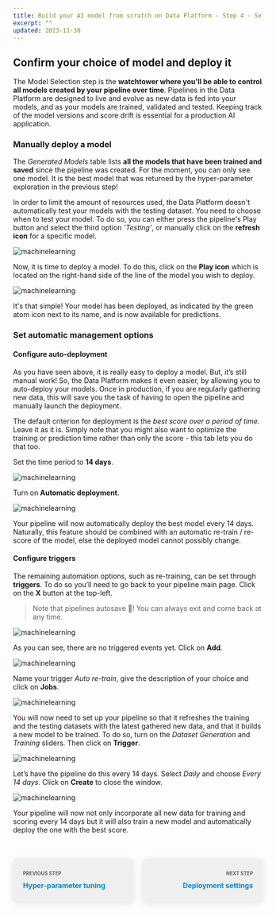 ```yaml
---
title: Build your AI model from scratch on Data Platform - Step 4 - Select the best model
excerpt: ""
updated: 2023-11-30
---
```


<style>
.prevnext {
    display:flex !important;
    list-style:none !important;
    margin:25px 0 50px !important;
    padding:0 !important;
}
.prevnext > li {
    background:#efefef !important;
    border-radius:8px !important;
    box-shadow: 0 3px 13px 0 rgba(151, 167, 183, 0.3) !important;
    flex:1 !important;
    padding:5px 20px !important;
    position:relative !important;
}
.prevnext > li:empty {
    visibility:hidden !important;
}
.prevnext > li > h4 {
    color:#08c !important;
}
.prevnext > li > a {
    bottom:0 !important;
    left:0 !important;
    position:absolute !important;
    right:0 !important;
    top:0 !important;
}
.prevnext > li:first-child {
    margin:25px 10px 0 0 !important;
}
.prevnext > li:first-child > h4:before,
.prevnext > li:last-child > h4:before {
    color:rgba(0,0,0,.6) !important;
    content:"Previous step" !important;
    display:block !important;
    font-size:70% !important;
    margin-bottom:10px !important;
    text-transform:uppercase !important;
}
.prevnext > li:last-child {
    margin:25px 0 0 10px !important;
    text-align:right !important;
}
.prevnext > li:last-child > h4:before {
    content:"Next step" !important;
}
</style>

## Confirm your choice of model and deploy it

The Model Selection step is the **watchtower where you'll be able to control all models created by your pipeline over time**. Pipelines in the Data Platform are designed to live and evolve as new data is fed into your models, and as your models are trained, validated and tested. Keeping track of the model versions and score drift is essential for a production AI application.

### Manually deploy a model

The *Generated Models* table lists **all the models that have been trained and saved** since the pipeline was created. For the moment, you can only see one model. It is the best model that was returned by the hyper-parameter exploration in the previous step!

In order to limit the amount of resources used, the Data Platform doesn't automatically test your models with the testing dataset. You need to choose when to test your model. To do so, you can either press the pipeline's Play button and select the third option *'Testing'*, or manually click on the **refresh icon** for a specific model.

![machinelearning](images/validation-score-manually.png)

Now, it is time to deploy a model. To do this, click on the **Play icon** which is located on the right-hand side of the line of the model you wish to deploy.

![machinelearning](images/validation-deploy-manually.png)

It's that simple! Your model has been deployed, as indicated by the green atom icon next to its name, and is now available for predictions.

### Set automatic management options

#### Configure auto-deployment

As you have seen above, it is really easy to deploy a model. But, it’s still manual work! So, the Data Platform makes it even easier, by allowing you to auto-deploy your models. Once in production, if you are regularly gathering new data, this will save you the task of having to open the pipeline and manually launch the deployment.

The default criterion for deployment is the *best score over a period of time*. Leave it as it is. Simply note that you might also want to optimize the training or prediction time rather than only the score - this tab lets you do that too.

Set the time period to **14 days**.

![machinelearning](images/validation-autodeploy2.png)

Turn on **Automatic deployment**.

![machinelearning](images/validation-autodeploy.png)

Your pipeline will now automatically deploy the best model every 14 days. Naturally, this feature should be combined with an automatic re-train / re-score of the model, else the deployed model cannot possibly change.

#### Configure triggers

The remaining automation options, such as re-training, can be set through **triggers**. To do so you’ll need to go back to your pipeline main page. Click on the **X** button at the top-left.

> Note that pipelines autosave 💾! You can always exit and come back at any time.

![machinelearning](images/validation-exit.png)

As you can see, there are no triggered events yet. Click on **Add**.

![machinelearning](images/validation-add-trigger.png)

Name your trigger *Auto re-train*, give the description of your choice and click on **Jobs**.

![machinelearning](images/validation-add-trigger2.png)

You will now need to set up your pipeline so that it refreshes the training and the testing datasets with the latest gathered new data, and that it builds a new model to be trained. To do so, turn on the *Dataset Generation* and *Training* sliders. Then click on **Trigger**.

![machinelearning](images/validation-add-trigger3.png)

Let’s have the pipeline do this every 14 days. Select *Daily* and choose *Every 14 days*. Click on **Create** to close the window.

![machinelearning](images/validation-add-trigger4.png)

Your pipeline will now not only incorporate all new data for training and scoring every 14 days but it will also train a new model and automatically deploy the one with the best score.

<ul class="prevnext">
    <li>
        <h4>Hyper-parameter tuning</h4>
        <a href="/pages/public_cloud/data_platform/tutorials/tuto_02_build_an_ai_model_from_scratch/tuto_02_build_an_ai_model_from_scratch_step3"></a>
    </li>
    <li>
        <h4>Deployment settings</h4>
        <a href="/pages/public_cloud/data_platform/tutorials/tuto_02_build_an_ai_model_from_scratch/tuto_02_build_an_ai_model_from_scratch_step5"></a>
    </li>
</ul>